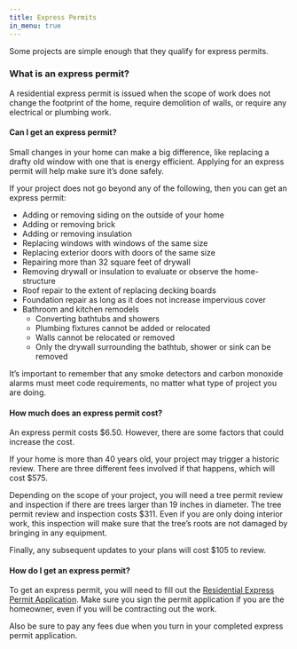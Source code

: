 ```yaml
---
title: Express Permits
in_menu: true
---
```



Some projects are simple enough that they qualify for express permits.

### What is an express permit?

A residential express permit is issued when the scope of work does not change the footprint of the home, require demolition of walls, or require any electrical or plumbing work.

#### Can I get an express permit?

Small changes in your home can make a big difference, like replacing a drafty old window with one that is energy efficient. Applying for an express permit will help make sure it’s done safely.

If your project does not go beyond any of the following, then you can get an express permit:

* Adding or removing siding on the outside of your home
* Adding or removing brick
* Adding or removing insulation
* Replacing windows with windows of the same size
* Replacing exterior doors with doors of the same size
* Repairing more than 32 square feet of drywall
* Removing drywall or insulation to evaluate or observe the home-structure
* Roof repair to the extent of replacing decking boards
* Foundation repair as long as it does not increase impervious cover
* Bathroom and kitchen remodels
  * Converting bathtubs and showers
  * Plumbing fixtures cannot be added or relocated
  * Walls cannot be relocated or removed
  * Only the drywall surrounding the bathtub, shower or sink can be removed

It’s important to remember that any smoke detectors and carbon monoxide alarms must meet code requirements, no matter what type of project you are doing.

#### How much does an express permit cost?

An express permit costs $6.50. However, there are some factors that could increase the cost.

If your home is more than 40 years old, your project may trigger a historic review. There are three different fees involved if that happens, which will cost $575.

Depending on the scope of your project, you will need a tree permit review and inspection if there are trees larger than 19 inches in diameter. The tree permit review and inspection costs $311. Even if you are only doing interior work, this inspection will make sure that the tree’s roots are not damaged by bringing in any equipment.

Finally, any subsequent updates to your plans will cost $105 to review.

#### How do I get an express permit?

To get an express permit, you will need to fill out the [Residential Express Permit Application](https://www.austintexas.gov/sites/default/files/files/Planning/Applications_Forms/Residential_Express_Permit_Application.pdf). Make sure you sign the permit application if you are the homeowner, even if you will be contracting out the work.

Also be sure to pay any fees due when you turn in your completed express permit application.